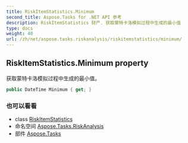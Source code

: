 ```yaml
---
title: RiskItemStatistics.Minimum
second_title: Aspose.Tasks for .NET API 参考
description: RiskItemStatistics 财产. 获取蒙特卡洛模拟过程中生成的最小值
type: docs
weight: 40
url: /zh/net/aspose.tasks.riskanalysis/riskitemstatistics/minimum/
---
```

## RiskItemStatistics.Minimum property

获取蒙特卡洛模拟过程中生成的最小值。

```csharp
public DateTime Minimum { get; }
```

### 也可以看看

* class [RiskItemStatistics](../)
* 命名空间 [Aspose.Tasks.RiskAnalysis](../../riskitemstatistics/)
* 部件 [Aspose.Tasks](../../../)


